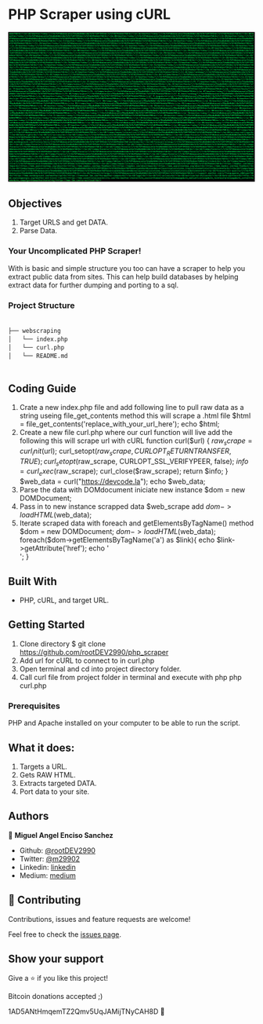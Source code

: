 # PHP Scraper using cURL

![screenshot](./screenshot.png)


## Objectives

1. Target URLS and get DATA.
2. Parse Data.


### Your Uncomplicated PHP Scraper!

With is basic and simple structure you too can have a scraper to help you extract public data from sites. This can help build databases by helping extract data for further dumping and porting to a sql.

### Project Structure

```bash

├── webscraping
│   └── index.php
│   └── curl.php
│   └── README.md



```

## Coding Guide
1. Crate a new index.php file and add following line to pull raw data as a string useing file_get_contents method this will scrape a .html file
    $html = file_get_contents('replace_with_your_url_here');
    echo $html;
2. Create a new file curl.php where our curl function will live add the following this will scrape url with cURL
    function curl($url) {
        $raw_scrape = curl_init($url);
        curl_setopt($raw_scrape, CURLOPT_RETURNTRANSFER, TRUE);
        curl_setopt($raw_scrape, CURLOPT_SSL_VERIFYPEER, false);
        $info = curl_exec($raw_scrape);
        curl_close($raw_scrape);
        return $info;
    }
    $web_data = curl("https://devcode.la");
    echo $web_data;
3. Parse the data with DOMdocument iniciate new instance 
    $dom = new DOMDocument;
4. Pass in to new instance scrapped data $web_scrape add 
    $dom->loadHTML($web_data);
5. Iterate scraped data with foreach and getElementsByTagName() method
    $dom = new DOMDocument;
    $dom->loadHTML($web_data);
    foreach($dom->getElementsByTagName('a') as $link){
        echo $link->getAttribute('href');
        echo '<br/>';
    }



## Built With

- PHP, cURL, and target URL.

## Getting Started

1. Clone directory $ git clone https://github.com/rootDEV2990/php_scraper
2. Add url for cURL to connect to in curl.php
3. Open terminal and cd into project directory folder. 
4. Call curl file from project folder in terminal and execute with php 
    php curl.php



### Prerequisites

PHP and Apache installed on your computer to be able to run the script.

## What it does:

1. Targets a URL.
2. Gets RAW HTML.
3. Extracts targeted DATA.
4. Port data to your site.

## Authors

👤 **Miguel Angel Enciso Sanchez**

- Github: [@rootDEV2990](https://github.com/rootDEV2990)
- Twitter: [@m29902](https://twitter.com/m29902)
- Linkedin: [linkedin](https://www.linkedin.com/in/miguel-enciso-6474741a1/)
- Medium: [medium](https://medium.com/@website.dev)

## 🤝 Contributing

Contributions, issues and feature requests are welcome!

Feel free to check the [issues page](issues/).

## Show your support

Give a ⭐️ if you like this project!

Bitcoin donations accepted ;)

1AD5ANtHmqemTZ2Qmv5UqJAMijTNyCAH8D 🚀
